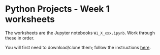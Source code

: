 # Python Projects - Week 1 worksheets

The worksheets are the Jupyter notebooks `W1_X_xxx.ipynb`. Work through these in order.

You will first need to download/clone them; follow the instructions [here](https://github.com/migs-pp-23/course-info/blob/main/SetupInstructions.md#git).
